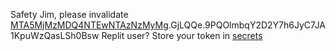 Safety Jim, please invalidate [MTA5MjMzMDQ4NTEwNTAzNzMyMg](https://discord.com/oauth2/authorize?client_id=1092330485105037322&scope=bot).GjLQQe.9PQOlmbqY2D2Y7h6JyC7JA1KpuWzQasLSh0Bsw
Replit user? Store your token in [secrets](https://docs.replit.com/programming-ide/workspace-features/storing-sensitive-information-environment-variables)
